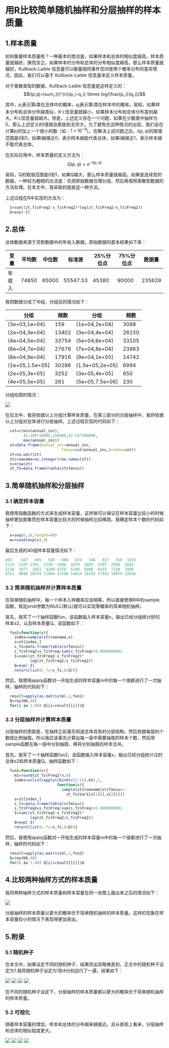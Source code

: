 # 用R比较简单随机抽样和分层抽样的样本质量

## 1.样本质量

如何衡量样本质量呢？一种基本的想法是，如果样本和总体的相似度越高，样本质量就越好。换而言之，如果样本的分布和总体的分布相似度越高，那么样本质量就越好。Kullback-Laible 信息量可以衡量相同事件空间里两个概率分布的差异情况，因此，我们可以基于 Kullback-Laible 信息量来定义样本质量。

对于离散类型的数据，Kullback-Laible 信息量是这样定义的：
$$I(p,q)=\sum_{i}^{n}(p_i-q_i) \times log(\frac{p_i}{q_i})$$

其中，$p_i$表示第i类在总体中的概率，$q_i$表示第i类在样本中的概率。易知，如果样本分布和总体分布越类似，K-L信息量就越小，如果样本分布和总体分布差别越大，K-L信息量就越大。但是，上述定义存在一个问题，如果在少数类中抽样为0，那么上述定义的I值就会膨胀到无穷大，为了避免在这种情况的出现，我们会在计算$p_i$时加上一个很小的数（如：$1 \times 10^{-9}$）。在解决上述问题之后，$I(p,q)$的取值范围是0到1。如果I越接近0，表示样本越能代表总体，如果I越接近1，表示样本越不能代表总体。

在实际应用中，样本质量的定义方法为：
$$Q(p,q)=e^{-I(p,q)}$$

易知，Q的取值范围是0到1，如果Q越大，那么样本质量就越高。如果是连续型的数据，一种较为粗糙的办法是：先把原始数据合理分组，然后再按照离散型数据的方法处理。在本文中，我采取的就是这一种方法。

上述过程在R中实现的方法为：

```R
  I=sum((zt_fz$Freq2-s_fz$Freq2)*log(zt_fz$Freq2/s_fz$Freq2))
  Q=exp(-I)
```

 ## 2.总体

总体数据来源于贷款数据中的年收入数据，原始数据的基本结果如下表：

 变量|平均数 | 中位数 | 标准差 | 25%分位点 | 75%分位点 | 数据量
----|------| ------|-------|----------|----------|------
年收入|74850|65000 |55547.53|45380|90000|235629

我把数据分成了16组，分组后的情况如下：

  分组 | 频数 | 分组 | 频数
  ----|------|-----|----
  (3e+03,1e+04] | 159 | (1e+04,2e+04] | 3088
  (2e+04,3e+04] | 13402 | (3e+04,4e+04] | 26150
  (4e+04,5e+04] | 33754 | (5e+04,6e+04] | 33105
  (6e+04,7e+04] | 27676 | (7e+04,8e+04] | 23963
  (8e+04,9e+04] | 17916 | (9e+04,1e+05] | 14742
  (1e+05,1.5e+05] | 30286 | (1.5e+05,2e+05] | 6994
  (2e+05,3e+05] | 3252 | (3e+05,4e+05] | 650
  (4e+05,5e+05] | 261 | (5e+05,7.5e+06] | 230

分组绘图的情况：

![](年收入频率分布.png)

在后文中，我将依据以上分组计算样本质量，在第三部分的分层抽样中，我将依据以上分组对总体进行分层抽样。上述过程实现的代码如下：

```R
  cut=c(min(annual_inc),
        (1:10)*10000,150000,(2:5)*100000,
        max(annual_inc))
  zt=data.frame(annual_inc=annual_inc,
                         fenzu=cut(annual_inc,breaks=cut))
  zt=na.omit(zt)
  zt$rowname=as.integer(row.names(zt))
  n=nrow(zt)
  zt_fz=data.frame(table(zt$fenzu))
```

## 3.简单随机抽样和分层抽样

### 3.1 确定样本容量

我使用指数函数的方式来生成样本容量，这样做可以保证在样本容量比较小的时候抽样更加密集而在样本容量比较大的时候抽样比较稀疏。我确定样本个数的代码如下：

```R
  x=seq(6,10,length=40)
  m=round(exp(x),0）
```

最后生成的40组样本容量情况如下：

```R
403    447   495   549   608   674   746   827   916  1015
1125  1247 1381  1530  1696  1879  2082  2307  2556  2832
3138  3477  3852  4268 4729  5240  5806  6433  7128  7898
8751  9696 10743 11904 13190 14614 16193 17942 19879 22026
```

### 3.2 简单随机抽样并计算样本质量

在简单随机抽样中，每一个样本入样概率应该相等，所以直接使用R中的sample函数，规定prob参数为NULL(默认)就可以实现等概率的简单随机抽样。

首先，我写了一个抽样函数fun，该函数输入样本容量x，输出已经分组统计好的样本s2，以及样本质量Q。该函数如下：

```R
  fun1=function(x){
    index=sample(zt$rowname,x)
    s=zt[index,]
    s_fz=data.frame(table(s$fenzu))
    s_fz$Freq2=s_fz$Freq/sum(s_fz$Freq)+0.0000000001
    I=sum((zt_fz$Freq2-s_fz$Freq2)*
           log(zt_fz$Freq2/s_fz$Freq2))
    Q=exp(-I)
    return(list(s_fz=s_fz,Q=Q))}
```

然后，我使用apply函数对一开始生成的样本容量m中的每一个值都进行了一次抽样，抽样的代码如下：

```R
  result=apply(as.matrix(m),1,fun1)
  Q=rep(NA,40)
  for(i in 1:40) Q[i]=result[[i]]$Q
```

### 3.3 分层抽样并计算样本质量

分层抽样的思路是，在抽样之前事先知道总体具有的分层结构，然后依据每层的个数按比例抽取。所以我应该事先计算出每一层中需要抽取的样本个数，然后用sample函数在每一层中分别抽取，再将分别抽取的样本合并。

首先，我写了一个抽样函数fun2，该函数输入样本容量x，输出已经分组统计过的总体s2和样本质量Q。抽样函数如下：

```R
  fun2=function(x){
    m1=round(zt_fz$Freq2*x,0)
    index=unlist(apply(cbind(c(1:16),m1),1,
                       function(x){
                         sample(zt$rowname[zt$fenzu==
                           zt_fz$Var1[x[1]]],x[2])}))
    s=zt[index,]
    s_fz=data.frame(table(s$fenzu))
    s_fz$Freq2=s_fz$Freq/sum(s_fz$Freq)+0.0000000001
    I=sum((zt_fz$Freq2-s_fz$Freq2)*
           log(zt_fz$Freq2/s_fz$Freq2))
    Q=exp(-I)
    return(list(s_fz=s_fz,Q=Q))}
```

然后，我使用apply函数对一开始生成的样本容量m中的每一个值都进行了一次抽样，抽样的代码如下：

```R
  result=apply(as.matrix(m),1,fun2)
  Q=rep(NA,40)
  for(i in 1:40) Q[i]=result[[i]]$Q
```

## 4.比较两种抽样方式的样本质量

我将两种抽样方式的样本质量和样本容量在同一张图上画出来之后的情况如下：

![](抽样方法比较.png)

分层抽样的样本质量以更大的概率优于简单随机抽样的样本质量。这样的现象在样本容量较小的情况下表现得更加突出。

## 5.附录

### 5.1 随机种子

在本文中，如果设定不同的随机种子，结果将出现略微差别。正文中的随机种子设定为1.我将随机种子设定为1到4分别运行了一遍，结果如下：

![](随机种子为1.png)
![](随机种子为2.png)
![](随机种子为3.png)
![](随机种子为4.png)

在不同的随机种子设定下，分层抽样的样本质量都以更大的概率优于简单随机抽样的样本质量。

### 5.2 可视化

随着样本容量的增加，样本和总体的分布越来越接近。且从直观上看来，分层抽样和总体的相似程度更大。

![](样本量为403.png)
![](样本量为1098.png)
![](样本量为8111.png)
![](样本量为22026.png)
